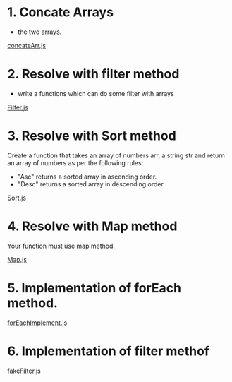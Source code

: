 # 1. Concate Arrays

- the two arrays.

[concateArr.js](concateArr.js)

# 2. Resolve with filter method

- write a functions which can do some filter with arrays

[Filter.js](Filter.js)

# 3. Resolve with Sort method

Create a function that takes an array of numbers arr, a string str
and return an array of numbers as per the following rules:

- "Asc" returns a sorted array in ascending order.
- "Desc" returns a sorted array in descending order.

[Sort.js](Sort.js)

# 4. Resolve with Map method

Your function must use map method.

[Map.js](Map.js)

# 5. Implementation of forEach method.

[forEachImplement.js](forEachImplement.js)

# 6. Implementation of filter methof

[fakeFilter.js](fakeFilter.js)
